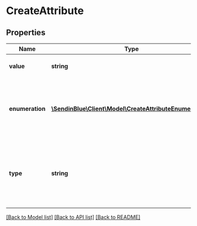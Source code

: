 # CreateAttribute

## Properties
Name | Type | Description | Notes
------------ | ------------- | ------------- | -------------
**value** | **string** | Value of the attribute. Use only if the attribute&#39;s category is &#39;calculated&#39; or &#39;global&#39; | [optional] 
**enumeration** | [**\SendinBlue\Client\Model\CreateAttributeEnumeration[]**](CreateAttributeEnumeration.md) | List of values and labels that the attribute can take. Use only if the attribute&#39;s category is \&quot;category\&quot;. For example, &#x60;[{\&quot;value\&quot;:1, \&quot;label\&quot;:\&quot;male\&quot;}, {\&quot;value\&quot;:2, \&quot;label\&quot;:\&quot;female\&quot;}]&#x60; | [optional] 
**type** | **string** | Type of the attribute. Use only if the attribute&#39;s category is &#39;normal&#39;, &#39;category&#39; or &#39;transactional&#39; ( type &#39;boolean&#39; is only available if the category is &#39;normal&#39; attribute, type &#39;id&#39; is only available if the category is &#39;transactional&#39; attribute &amp; type &#39;category&#39; is only available if the category is &#39;category&#39; attribute ) | [optional] 

[[Back to Model list]](../../README.md#documentation-for-models) [[Back to API list]](../../README.md#documentation-for-api-endpoints) [[Back to README]](../../README.md)


